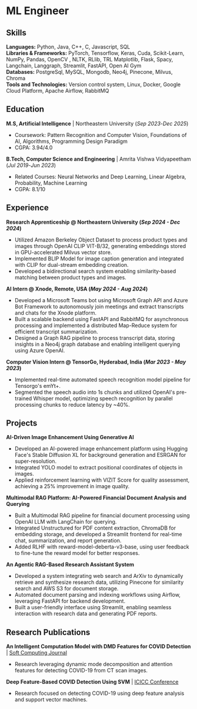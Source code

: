 # ML Engineer

## Skills

**Languages:** Python, Java, C++, C, Javascript, SQL <br>
**Libraries & Frameworks:** PyTorch, Tensorflow, Keras, Cuda, Scikit-Learn, NumPy, Pandas, OpenCV , NLTK, RLlib, TRL 
Matplotlib, Flask, Spacy, Langchain, Langgraph, Streamlit, FastAPI, Open AI Gym <br>
**Databases:** PostgreSql, MySQL, Mongodb, Neo4j, Pinecone, Milvus, Chroma <br>
**Tools and Technologies:** Version control system, Linux, Docker, Google Cloud Platform, Apache Airflow, RabbitMQ

## Education

**M.S, Artificial Intelligence** | Northeastern University (_Sep 2023_-_Dec 2025_)  
- Coursework: Pattern Recognition and Computer Vision, Foundations of AI, Algorithms, Programming Design Paradigm  
- CGPA: 3.94/4.0

**B.Tech, Computer Science and Engineering** | Amrita Vishwa Vidyapeetham (_Jul 2019_-_Jun 2023_)  
- Related Courses: Neural Networks and Deep Learning, Linear Algebra, Probability, Machine Learning  
- CGPA: 8.1/10  

## Experience

**Research Apprenticeship @ Northeastern University (_Sep 2024 - Dec 2024_)**  
- Utilized Amazon Berkeley Object Dataset to process product types and images through OpenAI CLIP VIT-B/32, generating embeddings stored in GPU-accelerated Milvus vector store.  
- Implemented BLIP Model for image caption generation and integrated with CLIP for dual-stream embedding creation.  
- Developed a bidirectional search system enabling similarity-based matching between product types and images.  

**AI Intern @ Xnode, Remote, USA (_May 2024 - Aug 2024_)**  
- Developed a Microsoft Teams bot using Microsoft Graph API and Azure Bot Framework to autonomously join meetings and extract transcripts and chats for the Xnode platform.  
- Built a scalable backend using FastAPI and RabbitMQ for asynchronous processing and implemented a distributed Map-Reduce system for efficient transcript summarization.  
- Designed a Graph RAG pipeline to process transcript data, storing insights in a Neo4j graph database and enabling intelligent querying using Azure OpenAI.  

**Computer Vision Intern @ TensorGo, Hyderabad, India (_Mar 2023 - May 2023_)**  
- Implemented real-time automated speech recognition model pipeline for Tensorgo's emYt+.  
- Segmented the speech audio into 1s chunks and utilized OpenAI's pre-trained Whisper model, optimizing speech recognition by parallel processing chunks to reduce latency by ~40%.  

## Projects

**AI-Driven Image Enhancement Using Generative AI**
- Developed an AI-powered image enhancement platform using Hugging Face's Stable Diffusion XL for background generation and ESRGAN for super-resolution.  
- Integrated YOLO model to extract positional coordinates of objects in images.  
- Applied reinforcement learning with VIZIT Score for quality assessment, achieving a 25% improvement in image quality.  

**Multimodal RAG Platform: AI-Powered Financial Document Analysis and Querying**  
- Built a Multimodal RAG pipeline for financial document processing using OpenAI LLM with LangChain for querying.  
- Integrated Unstructured for PDF content extraction, ChromaDB for embedding storage, and developed a Streamlit frontend for real-time chat, summarization, and report generation.  
- Added RLHF with reward-model-deberta-v3-base, using user feedback to fine-tune the reward model for better responses.  

**An Agentic RAG-Based Research Assistant System**  
- Developed a system integrating web search and ArXiv to dynamically retrieve and synthesize research data, utilizing Pinecone for similarity search and AWS S3 for document storage.  
- Automated document parsing and indexing workflows using Airflow, leveraging FastAPI for backend development.  
- Built a user-friendly interface using Streamlit, enabling seamless interaction with research data and generating PDF reports.  

## Research Publications  

**An Intelligent Computation Model with DMD Features for COVID Detection** | 
[Soft Computing Journal](https://www.researchgate.net/publication/375128815_An_Intelligent_Computational_Model_with_Dynamic_Mode_Decomposition_and_Attention_Features_for_COVID-19_Detection_from_CT_Scan_Images)  
- Research leveraging dynamic mode decomposition and attention features for detecting COVID-19 from CT scan images.  

**Deep Feature-Based COVID Detection Using SVM** | 
[ICICC Conference](https://www.researchgate.net/publication/363883131_Deep_Feature-Based_COVID_Detection_from_CT_Scan_Images_Using_Support_Vector_Machine)
- Research focused on detecting COVID-19 using deep feature analysis and support vector machines.
